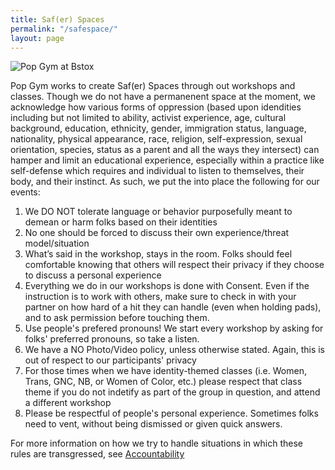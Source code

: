 ```yaml
---
title: Saf(er) Spaces
permalink: "/safespace/"
layout: page
---
```


![Pop Gym at Bstox](/assets/safespace.jpg)

Pop Gym works to create Saf(er) Spaces through out workshops and classes. Though we do not have a permanenent space at the moment, we acknowledge how various forms of oppression (based upon idendities including but not
limited to ability, activist experience, age, cultural background, education, 
ethnicity, gender, immigration status, language, nationality, physical 
appearance, race, religion, self-expression, sexual orientation, 
species, status as a parent and all the ways they intersect) can hamper and limit
an educational experience, especially within a practice like
self-defense which requires and individual to listen to themselves,
their body, and their instinct. As such, we put the into place the
following for our events: 

1. We DO NOT tolerate language or behavior purposefully meant to demean or harm folks based on their identities
2. No one should be forced to discuss their own experience/threat model/situation
3. What’s said in the workshop, stays in the room. Folks should feel comfortable knowing that others will respect their privacy if they choose to discuss a personal experience
4. Everything we do in our workshops is done with Consent. Even if the instruction is to work with others, make sure to check in with your partner on how hard of a hit they can handle (even when holding pads), and to ask permission before touching them.
5. Use people's prefered pronouns! We start every workshop by asking for folks' preferred pronouns, so take a listen.
6. We have a NO Photo/Video policy, unless otherwise stated. Again, this is out of respect to our participants' privacy
7. For those times when we have identity-themed classes (i.e. Women, Trans, GNC, NB, or Women of Color, etc.) please respect that class theme if you do not indetify as part of the group in question, and attend a different workshop
8. Please be respectful of people's personal experience. Sometimes folks need to vent, without being dismissed or given quick answers.


For more information on how we try to handle situations in which these rules are transgressed, see [Accountability](accountability.md)








